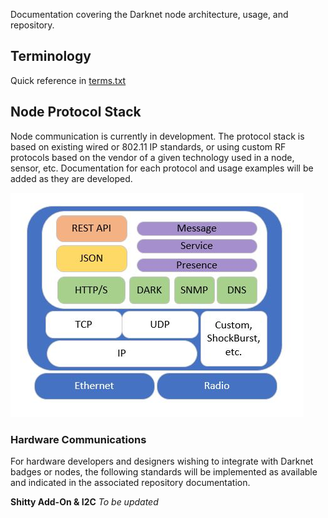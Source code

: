 Documentation covering the Darknet node architecture, usage, and repository.

## Terminology ##

Quick reference in [terms.txt](https://github.com/thedarknet/nodes/blob/master/docs/terms.txt)

## Node Protocol Stack ##

Node communication is currently in development. The protocol stack is based on existing wired or 802.11 IP standards, or using custom RF protocols based on the vendor of a given technology used in a node, sensor, etc. Documentation for each protocol and usage examples will be added as they are developed.

![alt text][pstack1]

### Hardware Communications ###
For hardware developers and designers wishing to integrate with Darknet badges or nodes, the following standards will be implemented as available and indicated in the associated repository documentation.

**Shitty Add-On & I2C**
*To be updated*






[pstack1]: https://github.com/thedarknet/nodes/blob/master/docs/images/dstack.jpg "Darknet Node Stack"
